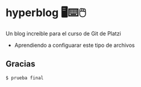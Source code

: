 # hyperblog 🖥⌨🖱
Un blog increible para el curso de Git de Platzi

* Aprendiendo a configuarar este tipo de archivos

## Gracias

`$ prueba final`